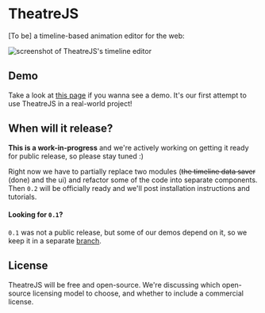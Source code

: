 # TheatreJS

[To be] a timeline-based animation editor for the web:

![screenshot of TheatreJS's timeline editor](https://github.com/AriaMinaei/theatrejs/raw/master/docs/screenshots/timeline.png)

## Demo

 Take a look at [this page](http://gelobi.org/griddify) if you wanna see a demo. It's our first attempt to use TheatreJS in a real-world project!

## When will it release?

**This is a work-in-progress** and we're actively working on getting it ready for public release, so please stay tuned :)

Right now we have to partially replace two modules (~~the timeline data saver~~ (done) and the ui) and refactor some of the code into separate components. Then `0.2` will be officially ready and we'll post installation instructions and tutorials.

#### Looking for `0.1`?

`0.1` was not a public release, but some of our demos depend on it, so we keep it in a separate [branch](https://github.com/AriaMinaei/theatrejs/tree/0.1).

## License

TheatreJS will be free and open-source. We're discussing which open-source licensing model to choose, and whether to include a commercial license.